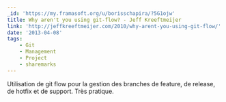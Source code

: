 ```yaml
---
_id: 'https://my.framasoft.org/u/borisschapira/?5G1ojw'
title: Why aren't you using git-flow? - Jeff Kreeftmeijer
link: 'http://jeffkreeftmeijer.com/2010/why-arent-you-using-git-flow/'
date: '2013-04-08'
tags:
    - Git
    - Management
    - Project
    - sharemarks
---
```


<div class="markdown"><p>Utilisation de git flow pour la gestion des branches de feature, de release, de hotfix et de support. Très pratique.
</p></div>
